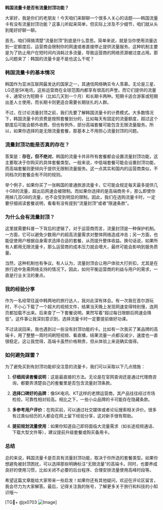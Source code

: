 **韩国流量卡是否有流量封顶功能？**

大家好，我是你们的老朋友！今天咱们来聊聊一个很多人关心的话题——韩国流量卡有没有流量封顶功能？这事儿听起来简单，但实际上涉及不少细节，咱们就从头到尾好好聊一聊。

首先，咱们得搞清楚“流量封顶”到底是什么意思。简单来说，就是当你使用流量达到一定额度后，运营商会限制你的网速或者直接停止提供流量服务。这种机制主要是为了防止用户在短时间内消耗过多流量，导致运营商的网络资源被过度占用。那么问题来了：韩国的流量卡是不是也这么干呢？

### 韩国流量卡的基本情况

韩国作为亚洲互联网最发达的国家之一，其通信网络确实令人羡慕。无论是三星、LG还是SK电讯，这些运营商在全球范围内都享有很高的声誉。而它们提供的流量卡，通常分为短期卡（比如几天到一个月）和长期卡两种。短期卡适合游客或短期出差人士使用，而长期卡则更适合需要长期驻扎的人群。

不过，在讨论流量封顶之前，我们先要了解韩国流量卡的计费模式。大多数情况下，韩国流量卡的资费是按照套餐划分的，比如每天有固定的流量额度，超过这个额度后可能会额外收费。但也有例外，部分高端套餐可能包含无限流量服务。所以，如果你选择的是无限流量套餐，那基本上不用担心流量封顶的问题。

### 流量封顶功能是否真的存在？

答案是：**存在，但不绝对**。韩国的流量卡并非所有套餐都会设置流量封顶功能，这主要取决于你购买的具体套餐类型。一般来说，中低端套餐可能会设置封顶功能，而高端套餐则更倾向于提供无限制流量服务。这一点其实和国内的运营商类似，不同档次的套餐会有不同的规则。

举个例子，如果你买了一张韩国的普通旅游流量卡，它可能会规定每天最多提供几十GB的流量，超出后网速会被限制。而如果你选择的是高端商务卡，那么即使你用掉几百GB的流量，也不会受到明显的限制。因此，我们在选购流量卡时，一定要仔细阅读套餐说明，看看有没有提到“流量封顶”或者“限速条款”。

### 为什么会有流量封顶？

这里就需要科普一下背后的逻辑了。对于运营商而言，流量封顶是一种保护机制。一方面，它可以避免少数用户的超高流量需求对整体网络造成冲击；另一方面，也能促使用户根据自身需求选择合适的套餐，从而提升整体收益。换句话说，如果所有人都用无限流量卡，那么运营商的成本压力就会增大，最终可能会影响到服务质量。

当然，这种机制也有争议。有人认为，流量封顶会让用户体验大打折扣，尤其是在旅行途中急需网络支持的情况下。因此，如何平衡运营商的利益与用户的需求，一直是行业关注的重点。

### 我的经验分享

作为一名经常往返中韩两地的旅行达人，我对此深有体会。有一次我在首尔游玩时，不小心下载了一个超大的视频文件，结果当天晚上发现网速变得特别慢，连网页都加载不出来。后来查了一下套餐说明，果然写着“超过每日限额后网速会降低”。这件事让我深刻意识到，选择流量卡时一定要提前做好功课。

不过话说回来，我也遇到过一些没有封顶功能的卡。比如有一次我买了某品牌的高端卡，用了整整一周时间刷短视频、看直播，结果流量一点都没减少，速度也一直很稳定。这让我觉得，高端卡虽然价格稍贵，但从体验上来说确实值得。

### 如何避免踩雷？

为了避免买到有封顶功能却没注意的流量卡，我们可以采取以下几点措施：

1. **仔细阅读套餐说明**：这是最直接的方法。无论是在官网查询还是通过代理商咨询，都要弄清楚自己的套餐里是否包含流量封顶条款。
   
2. **选择口碑好的品牌**：像SK电讯、KT这样的老牌运营商，其产品往往经过市场检验，可靠性相对较高。相比之下，一些小众品牌的卡可能存在隐藏条款。

3. **多参考用户评价**：在购买前，可以通过社交媒体或者论坛搜索相关评价。很多有过类似经历的人都会在网上留下经验分享，这对新手很有帮助。

4. **提前规划流量使用**：如果你知道自己即将面临大流量需求（如长途视频通话、下载大型文件等），建议提前升级套餐或购买备用卡。

### 总结

总的来说，韩国流量卡是否具有流量封顶功能，取决于你所选的套餐类型。如果你想避免被封顶困扰，可以选择那些明确标注“无限流量”的高端卡。同时，也要养成良好的使用习惯，比如关闭不必要的后台程序、合理安排流量使用高峰时段等。

希望这篇文章能给大家带来一些启发！如果你还有其他疑问，欢迎在评论区留言，我会尽力为大家解答。最后，记得关注我的账号，了解更多关于旅行和科技的小知识哦～

[TG💪+ @jx0703 ![Image](https://github.com/user-attachments/assets/dbca1d08-cadb-493c-b0ec-ad6f7a83f270)]